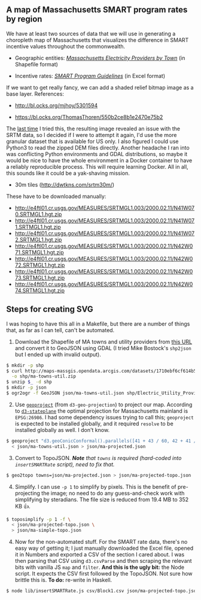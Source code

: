 ## A map of Massachusetts SMART program rates by region

We have at least two sources of data that we will use in generating a choropleth map of Massachusetts that visualizes the difference in SMART incentive values throughout the commonwealth.

- Geographic entities: [_Massachusetts Electricity Providers by Town_](http://maps-massgis.opendata.arcgis.com/datasets/1710ebf6cf614b5fa97c0a269cece375_0) (in Shapefile format)

- Incentive rates: [_SMART Program Guidelines_](https://www.mass.gov/info-details/solar-massachusetts-renewable-target-smart-program#smart-program-guidelines-) (in Excel format)

If we want to get really fancy, we can add a shaded relief bitmap image as a base layer. References:

- http://bl.ocks.org/mjhoy/5301594

- https://bl.ocks.org/ThomasThoren/550b2ce8b1e2470e75b2

The [last time](https://github.com/ptrfrncsmrph/mass-map) I tried this, the resulting image revealed an issue with the SRTM data, so I decided if I were to attempt it again, I'd use the more granular dataset that is available for US only. I also figured I could use Python3 to read the zipped DEM files directly. Another headache I ran into was conflicting Python environments and GDAL distributions, so maybe it would be nice to have the whole environment in a Docker container to have a reliably reproducible process. This will require learning Docker. All in all, this sounds like it could be a yak-shaving mission.

- 30m tiles (http://dwtkns.com/srtm30m/)

These have to be downloaded manually:

- http://e4ftl01.cr.usgs.gov/MEASURES/SRTMGL1.003/2000.02.11/N41W070.SRTMGL1.hgt.zip
- http://e4ftl01.cr.usgs.gov/MEASURES/SRTMGL1.003/2000.02.11/N41W071.SRTMGL1.hgt.zip
- http://e4ftl01.cr.usgs.gov/MEASURES/SRTMGL1.003/2000.02.11/N41W072.SRTMGL1.hgt.zip
- http://e4ftl01.cr.usgs.gov/MEASURES/SRTMGL1.003/2000.02.11/N42W071.SRTMGL1.hgt.zip
- http://e4ftl01.cr.usgs.gov/MEASURES/SRTMGL1.003/2000.02.11/N42W072.SRTMGL1.hgt.zip
- http://e4ftl01.cr.usgs.gov/MEASURES/SRTMGL1.003/2000.02.11/N42W073.SRTMGL1.hgt.zip
- http://e4ftl01.cr.usgs.gov/MEASURES/SRTMGL1.003/2000.02.11/N42W074.SRTMGL1.hgt.zip

## Steps for creating SVG

I was hoping to have this all in a Makefile, but there are a number of things that, as far as I can tell, can't be automated. 

1. Download the Shapefile of MA towns and utility providers from [this URL](http://maps-massgis.opendata.arcgis.com/datasets/1710ebf6cf614b5fa97c0a269cece375_0) and convert it to GeoJSON using GDAL (I tried Mike Bostock's `shp2json` but I ended up with invalid output).
  ```bash
  $ mkdir -p shp
  $ curl http://maps-massgis.opendata.arcgis.com/datasets/1710ebf6cf614b5fa97c0a269cece375_0.zip \
    -o shp/ma-towns-util.zip
  $ unzip $_ -d shp
  $ mkdir -p json
  $ ogr2ogr -f GeoJSON json/ma-towns-util.json shp/Electric_Utility_Providers_in_Massachusetts.shp
  ```
2. Use [`geoproject`](https://github.com/d3/d3-geo-projection/blob/master/README.md#geoproject) (from `d3-geo-projection`) to project our map. According to [`d3-stateplane`](https://github.com/veltman/d3-stateplane#nad83--massachusetts-mainland-epsg26986) the optimal projection for Massachusetts mainland is `EPSG:26986`. I had some dependency issues trying to call this; `geoproject` is expected to be installed globally, and it required `resolve` to be installed globally as well. I don't know.
  ```bash
  $ geoproject "d3.geoConicConformal().parallels([41 + 43 / 60, 42 + 41 / 60]).rotate([71 + 30 / 60, 0]).fitSize([960, 960], d)" \
    < json/ma-towns-util.json > json/ma-projected.json
  ```
3. Convert to TopoJSON. _**Note** that `towns` is required (hard-coded into `insertSMARTRate` script), need to fix that._
  ```bash
  $ geo2topo towns=json/ma-projected.json > json/ma-projected-topo.json
  ```
4. Simplify. I can use `-p 1` to simplify by pixels. This is the benefit of pre-projecting the image; no need to do any guess-and-check work with simplifying by steradians. The file size is reduced from 19.4 MB to 352 KB 👍.
  ```bash
  $ toposimplify -p 1 -f \
    < json/ma-projected-topo.json \
    > json/ma-simple-topo.json
  ```
4. Now for the non-automated stuff. For the SMART rate data, there's no easy way of getting it; I just manually downloaded the Excel file, opened it in Numbers and exported a CSV of the section I cared about. I was then parsing that CSV using `d3.csvParse` and then scraping the relevant bits with vanilla JS `map` and `filter`. **And this is the ugly bit:** the Node script. It expects the CSV first followed by the TopoJSON. Not sure how brittle this is. **To do:** re-write in Haskell.
  ```bash
  $ node lib/insertSMARTRate.js csv/Block1.csv json/ma-projected-topo.json
  ```